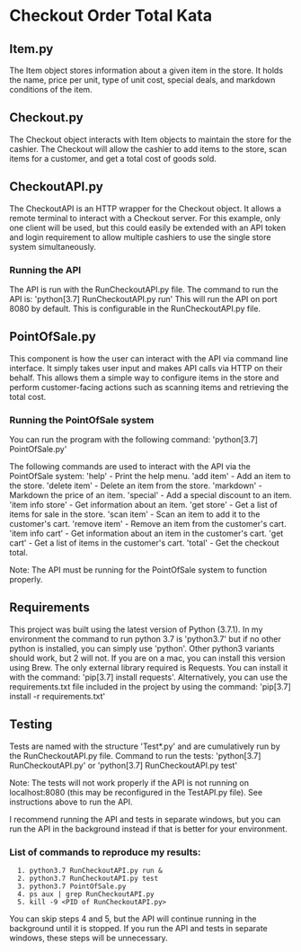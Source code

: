 # Checkout Order Total Kata

## Item.py
The Item object stores information about a given item in the store. It holds the name, price per unit, type of unit cost, special deals, and markdown conditions of the item.

## Checkout.py
The Checkout object interacts with Item objects to maintain the store for the cashier. The Checkout will allow the cashier to add items to the store, scan items for a customer, and get a total cost of goods sold.

## CheckoutAPI.py
The CheckoutAPI is an HTTP wrapper for the Checkout object. It allows a remote terminal to interact with a Checkout server. For this example, only one client will be used, but this could easily be extended with an API token and login requirement to allow multiple cashiers to use the single store system simultaneously.

### Running the API
The API is run with the RunCheckoutAPI.py file.
The command to run the API is: 'python[3.7] RunCheckoutAPI.py run'
This will run the API on port 8080 by default. This is configurable in the RunCheckoutAPI.py file.

## PointOfSale.py
This component is how the user can interact with the API via command line interface. It simply takes user input and makes API calls via HTTP on their behalf. This allows them a simple way to configure items in the store and perform customer-facing actions such as scanning items and retrieving the total cost.

### Running the PointOfSale system
You can run the program with the following command:
    'python[3.7] PointOfSale.py'

The following commands are used to interact with the API via the PointOfSale system:
    'help' - Print the help menu.
    'add item' - Add an item to the store.
    'delete item' - Delete an item from the store.
    'markdown' - Markdown the price of an item.
    'special' - Add a special discount to an item.
    'item info store' - Get information about an item.
    'get store' - Get a list of items for sale in the store.
    'scan item' - Scan an item to add it to the customer's cart.
    'remove item' - Remove an item from the customer's cart.
    'item info cart' - Get information about an item in the customer's cart.
    'get cart' - Get a list of items in the customer's cart.
    'total' - Get the checkout total.

Note: The API must be running for the PointOfSale system to function properly.

## Requirements
This project was built using the latest version of Python (3.7.1). In my environment the command to run python 3.7 is 'python3.7' but if no other python is installed, you can simply use 'python'. Other python3 variants should work, but 2 will not.
If you are on a mac, you can install this version using Brew.
The only external library required is Requests.
You can install it with the command: 'pip[3.7] install requests'.
Alternatively, you can use the requirements.txt file included in the project by using the command: 'pip[3.7] install -r requirements.txt'

## Testing
Tests are named with the structure 'Test*.py' and are cumulatively run by the RunCheckoutAPI.py file.
Command to run the tests: 'python[3.7] RunCheckoutAPI.py' or 'python[3.7] RunCheckoutAPI.py test'

Note: The tests will not work properly if the API is not running on localhost:8080 (this may be reconfigured in the TestAPI.py file).
See instructions above to run the API.

I recommend running the API and tests in separate windows, but you can run the API in the background instead if that is better for your environment.

### List of commands to reproduce my results:
      1. python3.7 RunCheckoutAPI.py run &
      2. python3.7 RunCheckoutAPI.py test
      3. python3.7 PointOfSale.py
      4. ps aux | grep RunCheckoutAPI.py
      5. kill -9 <PID of RunCheckoutAPI.py>

You can skip steps 4 and 5, but the API will continue running in the background until it is stopped. If you run the API and tests in separate windows, these steps will be unnecessary.
